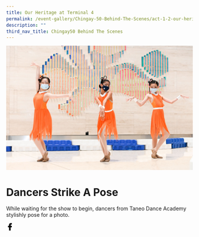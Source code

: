 ```yaml
---
title: Our Heritage at Terminal 4
permalink: /event-gallery/Chingay-50-Behind-The-Scenes/act-1-2-our-heritage-at-terminal-4
description: ""
third_nav_title: Chingay50 Behind The Scenes
---
```

![Dancers Strike A Pose](/images/Event%20Gallery/Behind%20The%20Scenes/Act%202%20Butterfly%20Girls-01.jpg)

# **Dancers Strike A Pose**
While waiting for the show to begin, dancers from Taneo Dance Academy stylishly pose for a photo.

<a href="http://www.facebook.com/sharer.php?u=http://www.chingay.gov.sg/image/event-gallery/dancers-strike-a-pose" style="float:left;">
	<img src="/images/facebook.png" style="width:auto;height:20px;">
</a>